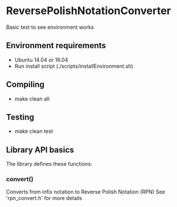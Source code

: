 # ReversePolishNotationConverter
Basic test to see environment works

## Environment requirements
*	Ubuntu 14.04 or 16.04
*	Run install script (./scripts/installEnvironment.sh)

## Compiling
*	make clean all

## Testing
*	make clean test

## Library API basics
The library defines these functions:
### convert()
Converts from infix notation to Reverse Polish Notation (RPN)
See 'rpn_convert.h' for more details
